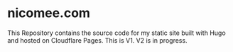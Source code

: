 # nicomee.com

This Repository contains the source code for my static site built with Hugo and hosted on Cloudflare Pages. This is V1. V2 is in progress.

